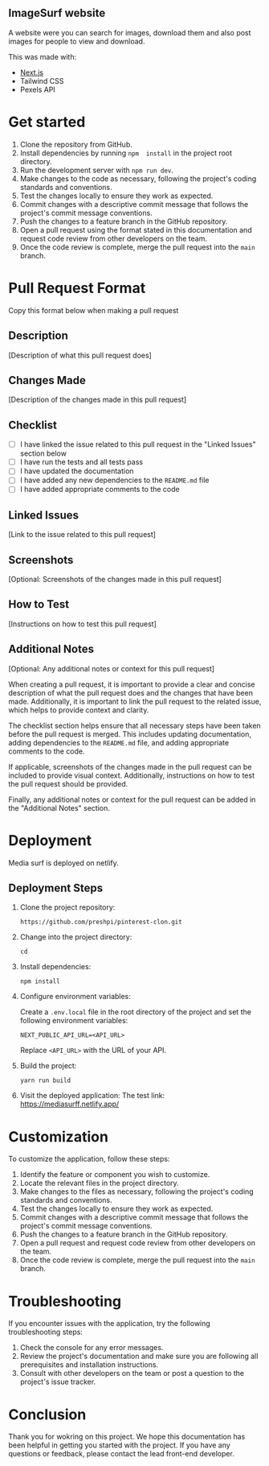 ## ImageSurf website
A website were you can search for images, download them and also post images for people to view and download.

This was made with:
- [Next.js](https://nextjs.org/) 
- Tailwind CSS
- Pexels API


# Get started 

1. Clone the repository from GitHub.
2. Install dependencies by running `npm  install` in the project root directory.
3. Run the development server with `npm run dev`.
4. Make changes to the code as necessary, following the project's coding standards and conventions.
5. Test the changes locally to ensure they work as expected.
6. Commit changes with a descriptive commit message that follows the project's commit message conventions.
7. Push the changes to a feature branch in the GitHub repository.
8. Open a pull request using the format stated in this documentation and request code review from other developers on the team.
9. Once the code review is complete, merge the pull request into the `main` branch.

# Pull Request Format

Copy this format below when making a pull request

## Description

[Description of what this pull request does]

## Changes Made

[Description of the changes made in this pull request]

## Checklist

-   [ ] I have linked the issue related to this pull request in the "Linked Issues" section below
-   [ ] I have run the tests and all tests pass
-   [ ] I have updated the documentation
-   [ ] I have added any new dependencies to the `README.md` file
-   [ ] I have added appropriate comments to the code

## Linked Issues

[Link to the issue related to this pull request]

## Screenshots

[Optional: Screenshots of the changes made in this pull request]

## How to Test

[Instructions on how to test this pull request]

## Additional Notes

[Optional: Any additional notes or context for this pull request]

When creating a pull request, it is important to provide a clear and concise description of what the pull request does and the changes that have been made. Additionally, it is important to link the pull request to the related issue, which helps to provide context and clarity.

The checklist section helps ensure that all necessary steps have been taken before the pull request is merged. This includes updating documentation, adding dependencies to the `README.md` file, and adding appropriate comments to the code.

If applicable, screenshots of the changes made in the pull request can be included to provide visual context. Additionally, instructions on how to test the pull request should be provided.

Finally, any additional notes or context for the pull request can be added in the "Additional Notes" section.

# Deployment

Media surf is deployed on netlify.

## Deployment Steps

1. Clone the project repository:

    ```
    https://github.com/preshpi/pinterest-clon.git
    ```

2. Change into the project directory:

    ```
    cd 
    ```

3. Install dependencies:

    ```
    npm install
    ```

4. Configure environment variables:

    Create a `.env.local` file in the root directory of the project and set the following environment variables:

    ```
    NEXT_PUBLIC_API_URL=<API_URL>
    ```

    Replace `<API_URL>` with the URL of your API.

5. Build the project:

    ```
    yarn run build
    ```

6. Visit the deployed application:
 The test link:  https://mediasurff.netlify.app/

# Customization

To customize the application, follow these steps:

1. Identify the feature or component you wish to customize.
2. Locate the relevant files in the project directory.
3. Make changes to the files as necessary, following the project's coding standards and conventions.
4. Test the changes locally to ensure they work as expected.
5. Commit changes with a descriptive commit message that follows the project's commit message conventions.
6. Push the changes to a feature branch in the GitHub repository.
7. Open a pull request and request code review from other developers on the team.
8. Once the code review is complete, merge the pull request into the `main` branch.

# Troubleshooting

If you encounter issues with the application, try the following troubleshooting steps:

1. Check the console for any error messages.
2. Review the project's documentation and make sure you are following all prerequisites and installation instructions.
3. Consult with other developers on the team or post a question to the project's issue tracker.

# Conclusion

Thank you for wokring on this project. We hope this documentation has been helpful in getting you started with the project. If you have any questions or feedback, please contact the lead front-end developer.
